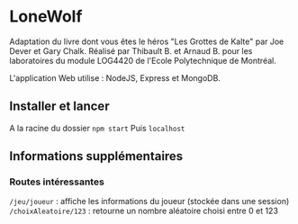 # LoneWolf
Adaptation du livre dont vous êtes le héros "Les Grottes de Kalte" par Joe Dever et Gary Chalk.
Réalisé par Thibault B. et Arnaud B. pour les laboratoires du module LOG4420 de l'Ecole Polytechnique de Montréal.

L'application Web utilise : NodeJS, Express et MongoDB.

## Installer et lancer
A la racine du dossier `npm start`
Puis `localhost`

## Informations supplémentaires
### Routes intéressantes
`/jeu/joueur` : affiche les informations du joueur (stockée dans une session)
`/choixAleatoire/123` : retourne un nombre aléatoire choisi entre 0 et 123